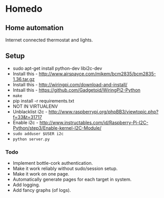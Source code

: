 # Homedo

## Home automation

Internet connected thermostat and lights.

## Setup

- sudo apt-get install python-dev libi2c-dev
- Install this - http://www.airspayce.com/mikem/bcm2835/bcm2835-1.36.tar.gz
- Install this - http://wiringpi.com/download-and-install/
- Intsall this - https://github.com/Gadgetoid/WiringPi2-Python
- `make`
- pip install -r requirements.txt
- NOT IN VIRTUALENV
- Unblacklist i2c - http://www.raspberrypi.org/phpBB3/viewtopic.php?f=33&t=31717
- Enable i2c - http://www.instructables.com/id/Raspberry-Pi-I2C-Python/step3/Enable-kernel-I2C-Module/
- `sudo adduser $USER i2c`
- `python server.py`

### Todo

- Implement bottle-cork authentication.
- Make it work reliably without sudo/session setup.
- Make it work on one page.
- Automatically generate pages for each target in system.
- Add logging.
- Add fancy graphs (of logs).
